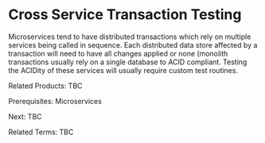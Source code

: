 # Cross Service Transaction Testing
Microservices tend to have distributed transactions which rely on multiple services being called in sequence. Each distributed data store affected by a transaction will need to have all changes applied or none (monolith transactions usually rely on a single database to ACID compliant. Testing the ACIDity of these services will usually require custom test routines.

Related Products: TBC

Prerequisites: Microservices

Next: TBC

Related Terms: TBC
